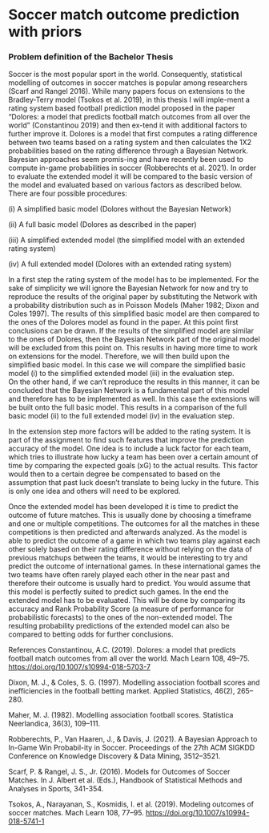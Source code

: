 # Soccer match outcome prediction with priors

### Problem definition of the Bachelor Thesis

Soccer is the most popular sport in the world. Consequently, statistical modelling of outcomes in soccer matches is popular among researchers (Scarf and Rangel 2016). While many papers focus on extensions to the Bradley-Terry model (Tsokos et al. 2019), in this thesis I will imple-ment a rating system based football prediction model proposed in the paper “Dolores: a model that predicts football match outcomes from all over the world” (Constantinou 2019) and then ex-tend it with additional factors to further improve it. Dolores is a model that first computes a rating difference between two teams based on a rating system and then calculates the 1X2 probabilities based on the rating difference through a Bayesian Network. Bayesian approaches seem promis-ing and have recently been used to compute in-game probabilities in soccer (Robberechts et al. 2021). In order to evaluate the extended model it will be compared to the basic version of the model and evaluated based on various factors as described below. There are four possible procedures:

(i)	A simplified basic model (Dolores without the Bayesian Network)

(ii)	A full basic model (Dolores as described in the paper)

(iii)	A simplified extended model (the simplified model with an extended rating system)

(iv)	A full extended model (Dolores with an extended rating system)

In a first step the rating system of the model has to be implemented. For the sake of simplicity we will ignore the Bayesian Network for now and try to reproduce the results of the original paper by substituting the Network with a probability distribution such as in Poisson Models (Maher 1982; Dixon and Coles 1997). The results of this simplified basic model are then compared to the ones of the Dolores model as found in the paper. At this point first conclusions can be drawn. 
If the results of the simplified model are similar to the ones of Dolores, then the Bayesian Network part of the original model will be excluded from this point on. This results in having more time to work on extensions for the model. Therefore, we will then build upon the simplified basic model. In this case we will compare the simplified basic model (i) to the simplified extended model (iii) in the evaluation step.  
On the other hand, if we can’t reproduce the results in this manner, it can be concluded that the Bayesian Network is a fundamental part of this model and therefore has to be implemented as well. In this case the extensions will be built onto the full basic model. This results in a comparison of the full basic model (ii) to the full extended model (iv) in the evaluation step. 

In the extension step more factors will be added to the rating system. It is part of the assignment to find such features that improve the prediction accuracy of the model. One idea is to include a luck factor for each team, which tries to illustrate how lucky a team has been over a certain amount of time by comparing the expected goals (xG) to the actual results. This factor would then to a certain degree be compensated to based on the assumption that past luck doesn’t translate to being lucky in the future. This is only one idea and others will need to be explored.

Once the extended model has been developed it is time to predict the outcome of future matches. This is usually done by choosing a timeframe and one or multiple competitions. The outcomes for all the matches in these competitions is then predicted and afterwards analyzed. As the model is able to predict the outcome of a game in which two teams play against each other solely based on their rating difference without relying on the data of previous matchups between the teams, it would be interesting to try and predict the outcome of international games. In these international games the two teams have often rarely played each other in the near past and therefore their outcome is usually hard to predict. You would assume that this model is perfectly suited to predict such games.
In the end the extended model has to be evaluated. This will be done by comparing its accuracy and Rank Probability Score (a measure of performance for probabilistic forecasts) to the ones of the non-extended model. The resulting probability predictions of the extended model can also be compared to betting odds for further conclusions. 


References
Constantinou, A.C. (2019). Dolores: a model that predicts football match outcomes from all over the world. Mach Learn 108, 49–75. https://doi.org/10.1007/s10994-018-5703-7

Dixon, M. J., & Coles, S. G. (1997). Modelling association football scores and inefficiencies in the football betting market. Applied Statistics, 46(2), 265–280.

Maher, M. J. (1982). Modelling association football scores. Statistica Neerlandica, 36(3), 109–111.

Robberechts, P., Van Haaren, J., & Davis, J. (2021). A Bayesian Approach to In-Game Win Probabil-ity in Soccer. Proceedings of the 27th ACM SIGKDD Conference on Knowledge Discovery & Data Mining, 3512–3521.

Scarf, P. & Rangel, J. S., Jr. (2016). Models for Outcomes of Soccer Matches. In J. Albert et al. (Eds.), Handbook of Statistical Methods and Analyses in Sports, 341-354.

Tsokos, A., Narayanan, S., Kosmidis, I. et al. (2019). Modeling outcomes of soccer matches. Mach Learn 108, 77–95. https://doi.org/10.1007/s10994-018-5741-1


